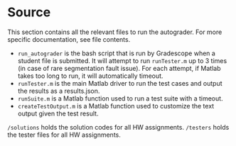 # Source
This section contains all the relevant files to run the autograder. For more specific documentation, see file contents.

- `run_autograder` is the bash script that is run by Gradescope when a student file is submitted. It will attempt to run `runTester.m` up to 3 times (in case of rare segmentation fault issue). For each attempt, if Matlab takes too long to run, it will automatically timeout.
- `runTester.m` is the main Matlab driver to run the test cases and output the results as a results.json.
- `runSuite.m` is a Matlab function used to run a test suite with a timeout.
- `createTestOutput.m` is a Matlab function used to customize the text output given the test result.

`/solutions` holds the solution codes for all HW assignments. 
`/testers` holds the tester files for all HW assignments. 